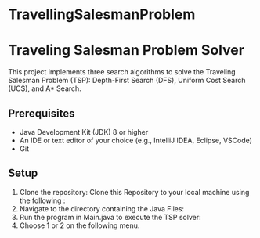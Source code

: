 # TravellingSalesmanProblem
# Traveling Salesman Problem Solver

This project implements three search algorithms to solve the Traveling Salesman Problem (TSP): Depth-First Search (DFS), Uniform Cost Search (UCS), and A* Search.
## Prerequisites

- Java Development Kit (JDK) 8 or higher
- An IDE or text editor of your choice (e.g., IntelliJ IDEA, Eclipse, VSCode)
- Git

 ## Setup
 1. Clone the repository: Clone this Repository to your local machine using the following :
 2. Navigate to the directory containing the Java Files:
 3. Run the program in Main.java to execute the TSP solver:
 4. Choose 1 or 2 on the following menu.
   

